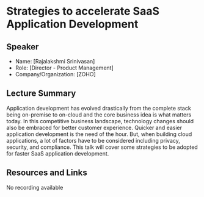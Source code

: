 # Strategies to accelerate SaaS Application Development

## Speaker

- Name: [Rajalakshmi Srinivasan]
- Role: [Director - Product Management]
- Company/Organization: [ZOHO] 

## Lecture Summary

Application development has evolved drastically from the complete stack being on-premise to on-cloud and the core business idea is what matters today. In this competitive business landscape, technology changes should also be embraced for better customer experience. Quicker and easier application development is the need of the hour. But, when building cloud applications, a lot of factors have to be considered including privacy, security, and compliance. This talk will cover some strategies to be adopted for faster SaaS application development.

## Resources and Links

No recording available
